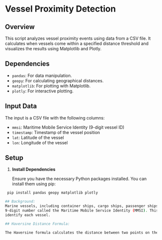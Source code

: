 # Vessel Proximity Detection

## Overview

This script analyzes vessel proximity events using data from a CSV file. It calculates when vessels come within a specified distance threshold and visualizes the results using Matplotlib and Plotly.

## Dependencies

- `pandas`: For data manipulation.
- `geopy`: For calculating geographical distances.
- `matplotlib`: For plotting with Matplotlib.
- `plotly`: For interactive plotting.

## Input Data

The input is a CSV file with the following columns:
- `mmsi`: Maritime Mobile Service Identity (9-digit vessel ID)
- `timestamp`: Timestamp of the vessel position
- `lat`: Latitude of the vessel
- `lon`: Longitude of the vessel

## Setup

1. **Install Dependencies**

   Ensure you have the necessary Python packages installed. You can install them using pip:

  ```bash
   pip install pandas geopy matplotlib plotly

## Background:
Marine vessels, including container ships, cargo ships, passenger ships, and others, are assigned a unique
9-digit number called the Maritime Mobile Service Identity (MMSI). This number is used to uniquely
identify each vessel.

## Haversine Distance Formula:

The Haversine formula calculates the distance between two points on the surface of a sphere using their latitudinal and longitudinal coordinates. It accounts for the spherical shape of the Earth to provide an accurate distance measurement.